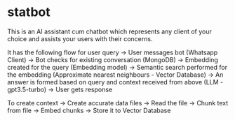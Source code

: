 # statbot

This is an AI assistant cum chatbot which represents any client of your choice and assists your users with their concerns.

It has the following flow for user query
-> User messages bot (Whatsapp Client)
-> Bot checks for existing conversation (MongoDB)
-> Embedding created for the query (Embedding model)
-> Semantic search performed for the embedding (Approximate nearest neighbours - Vector Database)
-> An answer is formed based on query and context received from above (LLM - gpt3.5-turbo)
-> User gets response

To create context
-> Create accurate data files
-> Read the file
-> Chunk text from file
-> Embed chunks
-> Store it to Vector Database
